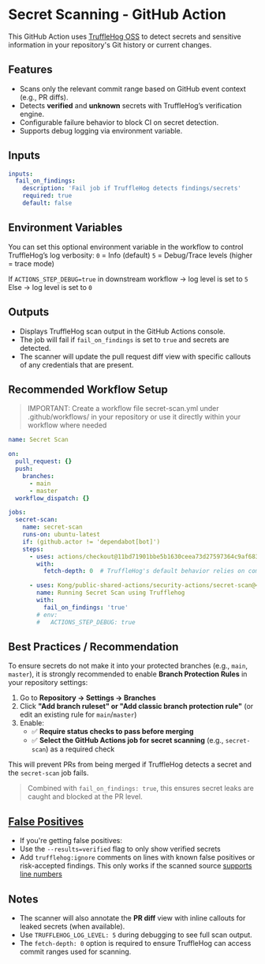 # Secret Scanning - GitHub Action

This GitHub Action uses [TruffleHog OSS](https://github.com/trufflesecurity/trufflehog) to detect secrets and sensitive information in your repository's Git history or current changes.

## Features
- Scans only the relevant commit range based on GitHub event context (e.g., PR diffs).
- Detects **verified** and **unknown** secrets with TruffleHog’s verification engine.
- Configurable failure behavior to block CI on secret detection.
- Supports debug logging via environment variable.


## Inputs

```yaml
inputs:
  fail_on_findings:
    description: 'Fail job if TruffleHog detects findings/secrets'
    required: true
    default: false
```

## Environment Variables
You can set this optional environment variable in the workflow to control TruffleHog’s log verbosity:
`0` = Info (default)
`5` = Debug/Trace levels (higher = trace mode)

If `ACTIONS_STEP_DEBUG=true` in downstream workflow -> log level is set to `5`
Else -> log level is set to `0`

## Outputs
* Displays TruffleHog scan output in the GitHub Actions console.
* The job will fail if `fail_on_findings` is set to `true` and secrets are detected.
* The scanner will update the pull request diff view with specific callouts of any credentials that are present.

## Recommended Workflow Setup
>IMPORTANT: Create a workflow file secret-scan.yml under .github/workflows/ in your repository or use it directly within your workflow where needed

```yaml
name: Secret Scan

on:
  pull_request: {}
  push:
    branches:
      - main
      - master
  workflow_dispatch: {}

jobs:
  secret-scan:
    name: secret-scan
    runs-on: ubuntu-latest
    if: (github.actor != 'dependabot[bot]')
    steps:
      - uses: actions/checkout@11bd71901bbe5b1630ceea73d27597364c9af683
        with: 
          fetch-depth: 0  # TruffleHog's default behavior relies on commit history (base -> head), so full fetch-depth is required

      - uses: Kong/public-shared-actions/security-actions/secret-scan@<tag-commit-sha> # Replace with actual tag Commit SHA
        name: Running Secret Scan using Trufflehog
        with:
          fail_on_findings: 'true'
        # env:
        #   ACTIONS_STEP_DEBUG: true

```


## Best Practices / Recommendation
To ensure secrets do not make it into your protected branches (e.g., `main`, `master`), it is strongly recommended to enable **Branch Protection Rules** in your repository settings:

1. Go to **Repository → Settings → Branches**
2. Click **"Add branch ruleset" or "Add classic branch protection rule"** (or edit an existing rule for `main`/`master`)
3. Enable:
   - ✅ **Require status checks to pass before merging**
   - ✅ **Select the GitHub Actions job for secret scanning** (e.g., `secret-scan`) as a required check

This will prevent PRs from being merged if TruffleHog detects a secret and the `secret-scan` job fails.
> Combined with `fail_on_findings: true`, this ensures secret leaks are caught and blocked at the PR level.

## [False Positives](https://docs.trufflesecurity.com/pre-commit-hooks#Ro3Lw)
* If you're getting false positives:
* Use the `--results=verified` flag to only show verified secrets
* Add `trufflehog:ignore` comments on lines with known false positives or risk-accepted findings. This only works if the scanned source [supports line numbers](https://github.com/trufflesecurity/trufflehog/blob/d6375ba92172fd830abb4247cca15e3176448c5d/pkg/engine/engine.go#L358-L365)

## Notes
* The scanner will also annotate the **PR diff** view with inline callouts for leaked secrets (when available).
* Use `TRUFFLEHOG_LOG_LEVEL: 5` during debugging to see full scan output.
* The `fetch-depth: 0` option is required to ensure TruffleHog can access commit ranges used for scanning.
